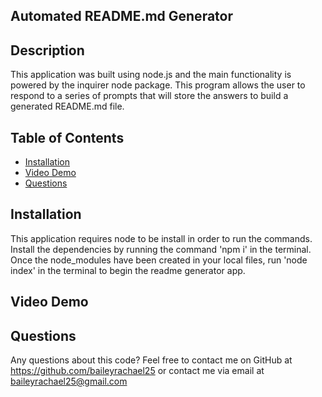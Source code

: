 ## Automated README.md Generator

## Description
This application was built using node.js and the main functionality is powered by the inquirer node package. This program allows the user to respond to a series of prompts that will store the answers to build a generated README.md file.

## Table of Contents
- [Installation](#install)
- [Video Demo](#demo)
- [Questions](#questions)


## Installation
This application requires node to be install in order to run the commands.
Install the dependencies by running the command 'npm i' in the terminal.
Once the node_modules have been created in your local files, run 'node index' in the terminal to begin the readme generator app.

## Video Demo

## Questions
Any questions about this code? Feel free to contact me on GitHub at https://github.com/baileyrachael25 or contact me via email at baileyrachael25@gmail.com
